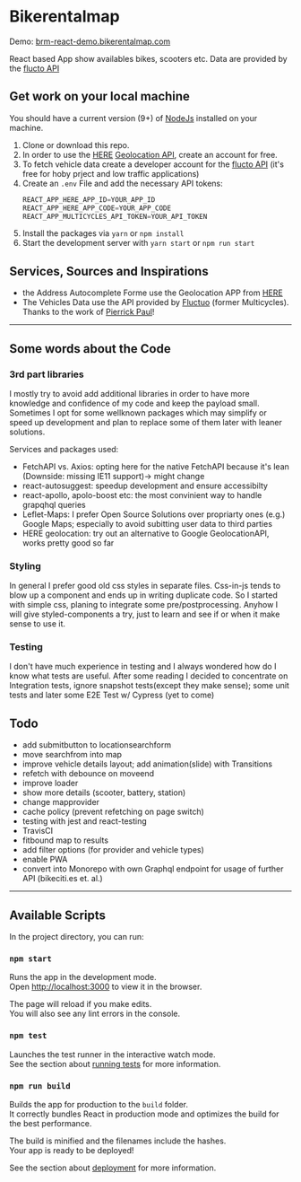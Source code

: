 # Bikerentalmap
Demo: [brm-react-demo.bikerentalmap.com](htts://brm-react-demo.bikerentalmap.com)

React based App show availables bikes, scooters etc. 
Data are provided by the [flucto API](https://flow.fluctuo.com/)

## Get work on your local machine
You should have a current version (9+) of [NodeJs](https://nodejs.org) installed on your machine.

1. Clone or download this repo.
2. In order to use the [HERE](https:://here.com) [Geolocation API](https://developer.here.com/documentation/geocoder/topics/what-is.html?create=Freemium-Basic&keepState=true&step=account), create an account for free.
3. To fetch vehicle data create a developer account for the [flucto API](https://flow.fluctuo.com/login) (it's free for hoby prject and low traffic applications)
4. Create an `.env` File and add the necessary API tokens:
    ```javascript
    REACT_APP_HERE_APP_ID=YOUR_APP_ID
    REACT_APP_HERE_APP_CODE=YOUR_APP_CODE
    REACT_APP_MULTICYCLES_API_TOKEN=YOUR_API_TOKEN
    ```
5. Install the packages via `yarn` or `npm install`
6. Start the development server with `yarn start` or `npm run start`

## Services, Sources and Inspirations
- the Address Autocomplete Forme use the Geolocation APP from [HERE](https:://here.com) 
- The Vehicles Data use the API provided by [Fluctuo](https://fluctuo.com/) (former Multicycles). Thanks to the work of [Pierrick Paul](https://github.com/PierrickP)!


---
## Some words about the Code

### 3rd part libraries
I mostly try to avoid add additional libraries in order to have more knowledge and confidence of my code and keep the payload small.
Sometimes I opt for some wellknown packages which may simplify or speed up development and plan to replace some of them later with leaner solutions.

Services and packages used:

- FetchAPI vs. Axios: opting here for the native FetchAPI because it's lean (Downside: missing IE11 support)-> might change  
- react-autosuggest: speedup development and ensure accessibilty
- react-apollo, apolo-boost etc: the most convinient way to handle grapqhql queries
- Leflet-Maps: I prefer Open Source Solutions over propriarty ones (e.g.) Google Maps; especially to avoid subitting user data to third parties
- HERE geolocation: try out an alternative to Google GeolocationAPI, works pretty good so far

### Styling
In general I prefer good old css styles in separate files. Css-in-js tends to blow up a component and ends up in writing duplicate code.
So I started with simple css, planing to integrate some pre/postprocessing.
Anyhow I will give styled-components a try, just to learn and see if or when it make sense to use it.

### Testing

I don't have much experience in testing and I always wondered how do I know what tests are useful.
After some reading I decided to concentrate on Integration tests, ignore snapshot tests(except they make sense); some unit tests and later some E2E Test w/ Cypress (yet to come)


## Todo
- add submitbutton to locationsearchform
- move searchfrom into map
- improve vehicle details layout; add animation(slide) with Transitions
- refetch with debounce on moveend
- improve loader
- show more details (scooter, battery, station)
- change mapprovider
- cache policy (prevent refetching on page switch)
- testing with jest and react-testing
- TravisCI
- fitbound map to results
- add filter options (for provider and vehicle types)
- enable PWA
- convert into Monorepo with own Graphql endpoint for usage of further API (bikeciti.es et. al.)
---


## Available Scripts

In the project directory, you can run:

### `npm start`

Runs the app in the development mode.<br>
Open [http://localhost:3000](http://localhost:3000) to view it in the browser.

The page will reload if you make edits.<br>
You will also see any lint errors in the console.

### `npm test`

Launches the test runner in the interactive watch mode.<br>
See the section about [running tests](https://facebook.github.io/create-react-app/docs/running-tests) for more information.

### `npm run build`

Builds the app for production to the `build` folder.<br>
It correctly bundles React in production mode and optimizes the build for the best performance.

The build is minified and the filenames include the hashes.<br>
Your app is ready to be deployed!

See the section about [deployment](https://facebook.github.io/create-react-app/docs/deployment) for more information.
